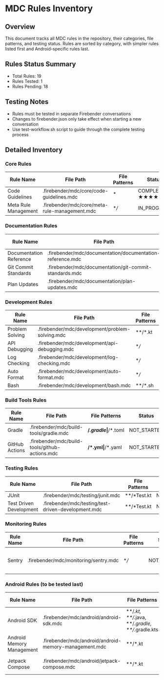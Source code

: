 # MDC Rules Inventory

## Overview

This document tracks all MDC rules in the repository, their categories, file patterns, and testing
status. Rules are sorted by category, with simpler rules listed first and Android-specific rules
last.

## Rules Status Summary

- Total Rules: 19
- Rules Tested: 1
- Rules Pending: 18

## Testing Notes

- Rules must be tested in separate Firebender conversations
- Changes to firebender.json only take effect when starting a new conversation
- Use test-workflow.sh script to guide through the complete testing process

## Detailed Inventory

### Core Rules

| Rule Name            | File Path                                     | File Patterns | Status          | Configuration Requirements |
|----------------------|-----------------------------------------------|---------------|-----------------|----------------------------|
| Code Guidelines      | .firebender/mdc/core/code-guidelines.mdc      | *             | COMPLETED ★★★★★ | None                       |
| Meta Rule Management | .firebender/mdc/core/meta-rule-management.mdc | **/*          | IN_PROGRESS     | None                       |

### Documentation Rules

| Rule Name | File Path | File Patterns | Status | Configuration Requirements |
|-----------|-----------|--------------|--------|----------------------------|
| Documentation Reference | .firebender/mdc/documentation/documentation-reference.mdc | **/* | NOT_STARTED | None |
| Git Commit Standards | .firebender/mdc/documentation/git-commit-standards.mdc | **/* | NOT_STARTED | None |
| Plan Updates | .firebender/mdc/documentation/plan-updates.mdc | **/*.gradle*\|**/*.toml | NOT_STARTED | None |

### Development Rules

| Rule Name | File Path | File Patterns | Status | Configuration Requirements |
|-----------|-----------|--------------|--------|----------------------------|
| Problem Solving | .firebender/mdc/development/problem-solving.mdc | **/*.kt | NOT_STARTED | None |
| API Debugging | .firebender/mdc/development/api-debugging.mdc | **/* | NOT_STARTED | None |
| Log Checking | .firebender/mdc/development/log-checking.mdc | **/* | NOT_STARTED | None |
| Auto Format | .firebender/mdc/development/auto-format.mdc | **/* | NOT_STARTED | None |
| Bash | .firebender/mdc/development/bash.mdc | **/*.sh | NOT_STARTED | None |

### Build Tools Rules

| Rule Name | File Path | File Patterns | Status | Configuration Requirements |
|-----------|-----------|--------------|--------|----------------------------|
| Gradle | .firebender/mdc/build-tools/gradle.mdc | **/*.gradle*\|**/*.toml | NOT_STARTED | None |
| GitHub Actions | .firebender/mdc/build-tools/github-actions.mdc | **/*.yml\|**/*.yaml | NOT_STARTED | None |

### Testing Rules

| Rule Name | File Path | File Patterns | Status | Configuration Requirements |
|-----------|-----------|--------------|--------|----------------------------|
| JUnit | .firebender/mdc/testing/junit.mdc | **/*Test.kt | NOT_STARTED | None |
| Test Driven Development | .firebender/mdc/testing/test-driven-development.mdc | **/*Test.kt | NOT_STARTED | None |

### Monitoring Rules

| Rule Name | File Path | File Patterns | Status | Configuration Requirements |
|-----------|-----------|--------------|--------|----------------------------|
| Sentry | .firebender/mdc/monitoring/sentry.mdc | **/* | NOT_STARTED | Possibly requires Sentry API keys |

### Android Rules (to be tested last)

| Rule Name | File Path | File Patterns | Status | Configuration Requirements |
|-----------|-----------|--------------|--------|----------------------------|
| Android SDK | .firebender/mdc/android/android-sdk.mdc | **/*.kt, **/*.java, **/*.gradle, **/*.gradle.kts | NOT_STARTED | Android SDK setup |
| Android Memory Management | .firebender/mdc/android/android-memory-management.mdc | **/*.kt | NOT_STARTED | Android SDK setup |
| Jetpack Compose | .firebender/mdc/android/jetpack-compose.mdc | **/*.kt | NOT_STARTED | Android SDK, Jetpack Compose |